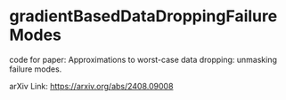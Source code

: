 # gradientBasedDataDroppingFailureModes
code for paper: Approximations to worst-case data dropping: unmasking failure modes.

arXiv Link: https://arxiv.org/abs/2408.09008
